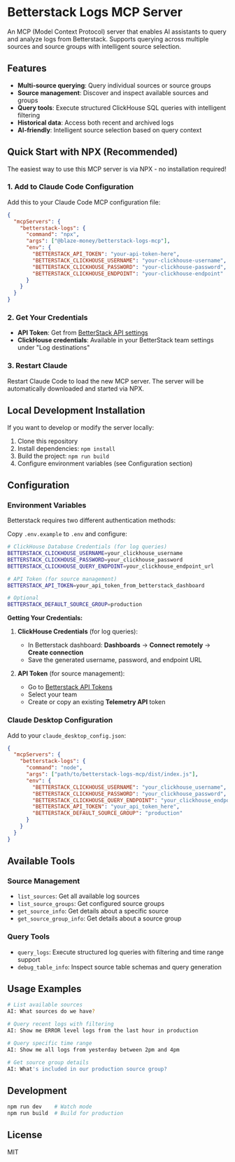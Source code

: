 # Betterstack Logs MCP Server

An MCP (Model Context Protocol) server that enables AI assistants to query and analyze logs from Betterstack. Supports querying across multiple sources and source groups with intelligent source selection.

## Features

- **Multi-source querying**: Query individual sources or source groups
- **Source management**: Discover and inspect available sources and groups
- **Query tools**: Execute structured ClickHouse SQL queries with intelligent filtering
- **Historical data**: Access both recent and archived logs
- **AI-friendly**: Intelligent source selection based on query context

## Quick Start with NPX (Recommended)

The easiest way to use this MCP server is via NPX - no installation required!

### 1. Add to Claude Code Configuration

Add this to your Claude Code MCP configuration file:

```json
{
  "mcpServers": {
    "betterstack-logs": {
      "command": "npx",
      "args": ["@blaze-money/betterstack-logs-mcp"],
      "env": {
        "BETTERSTACK_API_TOKEN": "your-api-token-here",
        "BETTERSTACK_CLICKHOUSE_USERNAME": "your-clickhouse-username",
        "BETTERSTACK_CLICKHOUSE_PASSWORD": "your-clickhouse-password",
        "BETTERSTACK_CLICKHOUSE_ENDPOINT": "your-clickhouse-endpoint"
      }
    }
  }
}
```

### 2. Get Your Credentials

- **API Token**: Get from [BetterStack API settings](https://betterstack.com/team/api)
- **ClickHouse credentials**: Available in your BetterStack team settings under "Log destinations"

### 3. Restart Claude

Restart Claude Code to load the new MCP server. The server will be automatically downloaded and started via NPX.

## Local Development Installation

If you want to develop or modify the server locally:

1. Clone this repository
2. Install dependencies: `npm install`
3. Build the project: `npm run build`
4. Configure environment variables (see Configuration section)

## Configuration

### Environment Variables

Betterstack requires two different authentication methods:

Copy `.env.example` to `.env` and configure:

```bash
# ClickHouse Database Credentials (for log queries)
BETTERSTACK_CLICKHOUSE_USERNAME=your_clickhouse_username
BETTERSTACK_CLICKHOUSE_PASSWORD=your_clickhouse_password
BETTERSTACK_CLICKHOUSE_QUERY_ENDPOINT=your_clickhouse_endpoint_url

# API Token (for source management)
BETTERSTACK_API_TOKEN=your_api_token_from_betterstack_dashboard

# Optional
BETTERSTACK_DEFAULT_SOURCE_GROUP=production
```

**Getting Your Credentials:**

1. **ClickHouse Credentials** (for log queries):
   - In Betterstack dashboard: **Dashboards** → **Connect remotely** → **Create connection**
   - Save the generated username, password, and endpoint URL

2. **API Token** (for source management):
   - Go to [Betterstack API Tokens](https://betterstack.com/settings/api-tokens/0)
   - Select your team  
   - Create or copy an existing **Telemetry API** token

### Claude Desktop Configuration

Add to your `claude_desktop_config.json`:

```json
{
  "mcpServers": {
    "betterstack-logs": {
      "command": "node",
      "args": ["path/to/betterstack-logs-mcp/dist/index.js"],
      "env": {
        "BETTERSTACK_CLICKHOUSE_USERNAME": "your_clickhouse_username",
        "BETTERSTACK_CLICKHOUSE_PASSWORD": "your_clickhouse_password",
        "BETTERSTACK_CLICKHOUSE_QUERY_ENDPOINT": "your_clickhouse_endpoint_url",
        "BETTERSTACK_API_TOKEN": "your_api_token_here",
        "BETTERSTACK_DEFAULT_SOURCE_GROUP": "production"
      }
    }
  }
}
```

## Available Tools

### Source Management
- `list_sources`: Get all available log sources
- `list_source_groups`: Get configured source groups
- `get_source_info`: Get details about a specific source
- `get_source_group_info`: Get details about a source group

### Query Tools
- `query_logs`: Execute structured log queries with filtering and time range support
- `debug_table_info`: Inspect source table schemas and query generation


## Usage Examples

```bash
# List available sources
AI: What sources do we have?

# Query recent logs with filtering
AI: Show me ERROR level logs from the last hour in production

# Query specific time range
AI: Show me all logs from yesterday between 2pm and 4pm

# Get source group details
AI: What's included in our production source group?
```

## Development

```bash
npm run dev    # Watch mode
npm run build  # Build for production
```

## License

MIT